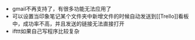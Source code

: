 - gmail不再支持了，有很多功能无法应用了
- 可以设置当印象笔记某个文件夹中新增文件的时候自动发送到[[Trello]]看板中，成功率不高，并且发送的链接无法直接打开
- ifttt如果自己写程序比较复杂
